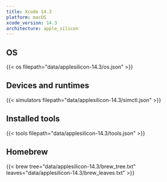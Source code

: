 ```yaml
---
title: Xcode 14.3
platform: macOS
xcode_version: 14.3
architecture: apple_silicon
---
```


## OS

{{< os filepath="data/applesilicon-14.3/os.json" >}}

## Devices and runtimes

{{< simulators filepath="data/applesilicon-14.3/simctl.json" >}}

## Installed tools

{{< tools filepath="data/applesilicon-14.3/tools.json" >}}

## Homebrew

{{< brew tree="data/applesilicon-14.3/brew_tree.txt" leaves="data/applesilicon-14.3/brew_leaves.txt" >}}
